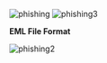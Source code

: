 
![phishing](https://github.com/user-attachments/assets/316a7bee-5d28-46c7-9ec5-e8dc046510ca)
![phishing3](https://github.com/user-attachments/assets/f81ace31-57c8-4d22-8d7f-a96dc95c40c3)


**EML File Format**

![phishing2](https://github.com/user-attachments/assets/1975544d-76ac-4734-af22-eb0c86501e87)
